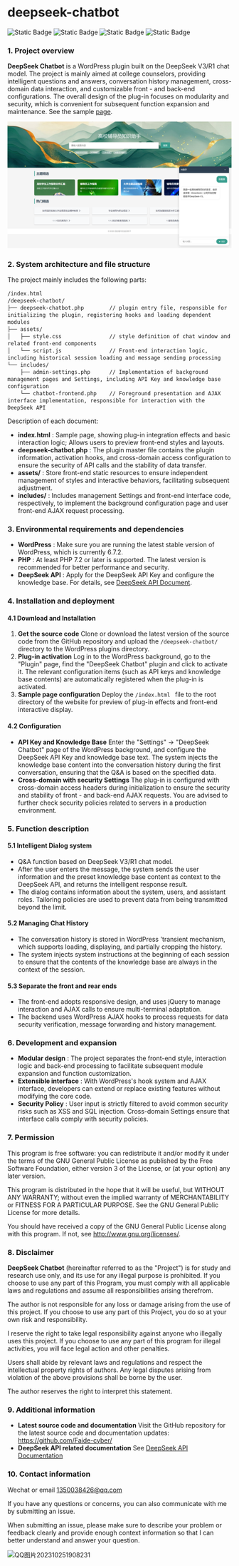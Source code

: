 # deepseek-chatbot

![Static Badge](https://img.shields.io/badge/%40Github-Faide-%2300FFFF) ![Static Badge](https://img.shields.io/badge/PlatForm-Windows-%238c37dc) ![Static Badge](https://img.shields.io/badge/Version-1.0.0-%23e87435) ![Static Badge](https://img.shields.io/badge/License-GNU3.0-%2314bbc1)
### 1. Project overview

**DeepSeek Chatbot** is a WordPress plugin built on the DeepSeek V3/R1 chat model. The project is mainly aimed at college counselors, providing intelligent questions and answers, conversation history management, cross-domain data interaction, and customizable front - and back-end configurations. The overall design of the plug-in focuses on modularity and security, which is convenient for subsequent function expansion and maintenance. See the sample [page](https://faide.top/model/index.html).

<img src="https://github.com/Faide-cyber/deepseek-chatbot/blob/main/assets/demo.png" width="600px">

### 2. System architecture and file structure

The project mainly includes the following parts:

```
/index.html
/deepseek-chatbot/
├── deepseek-chatbot.php        // plugin entry file, responsible for initializing the plugin, registering hooks and loading dependent modules
├── assets/
│   ├── style.css               // style definition of chat window and related front-end components
│   └── script.js               // Front-end interaction logic, including historical session loading and message sending processing
└── includes/
    ├── admin-settings.php      // Implementation of background management pages and Settings, including API Key and knowledge base configuration
    └── chatbot-frontend.php    // Foreground presentation and AJAX interface implementation, responsible for interaction with the DeepSeek API
```

Description of each document:

- **index.html** : Sample page, showing plug-in integration effects and basic interaction logic; Allows users to preview front-end styles and layouts.
- **deepseek-chatbot.php** : The plugin master file contains the plugin information, activation hooks, and cross-domain access configuration to ensure the security of API calls and the stability of data transfer.
- **assets/** : Store front-end static resources to ensure independent management of styles and interactive behaviors, facilitating subsequent adjustment.
- **includes/** : Includes management Settings and front-end interface code, respectively, to implement the background configuration page and user front-end AJAX request processing.

### 3. Environmental requirements and dependencies

- **WordPress** : Make sure you are running the latest stable version of WordPress, which is currently 6.7.2.
- **PHP** : At least PHP 7.2 or later is supported. The latest version is recommended for better performance and security.
- **DeepSeek API** : Apply for the DeepSeek API Key and configure the knowledge base. For details, see  [DeepSeek API Document](https://api-docs.deepseek.com/zh-cn/api/deepseek-api/).

### 4. Installation and deployment

#### 4.1 Download and Installation

1. **Get the source code**
    Clone or download the latest version of the source code from the GitHub repository and upload the  `/deepseek-chatbot/` directory to the WordPress plugins directory.
2. **Plug-in activation**
    Log in to the WordPress background, go to the "Plugin" page, find the "DeepSeek Chatbot" plugin and click to activate it. The relevant configuration items (such as API keys and knowledge base contents) are automatically registered when the plug-in is activated.
3. **Sample page configuration**
    Deploy the  `/index.html ` file to the root directory of the website for preview of plug-in effects and front-end interactive display.

#### 4.2 Configuration

- **API Key and Knowledge Base**
   Enter the "Settings" -> "DeepSeek Chatbot" page of the WordPress background, and configure the DeepSeek API Key and knowledge base text. The system injects the knowledge base content into the conversation history during the first conversation, ensuring that the Q&A is based on the specified data.
- **Cross-domain with security Settings**
   The plug-in is configured with cross-domain access headers during initialization to ensure the security and stability of front - and back-end AJAX requests. You are advised to further check security policies related to servers in a production environment.

### 5. Function description

#### 5.1 Intelligent Dialog system

- Q&A function based on DeepSeek V3/R1 chat model.
- After the user enters the message, the system sends the user information and the preset knowledge base content as context to the DeepSeek API, and returns the intelligent response result.
- The dialog contains information about the system, users, and assistant roles. Tailoring policies are used to prevent data from being transmitted beyond the limit.

#### 5.2 Managing Chat History

- The conversation history is stored in WordPress 'transient mechanism, which supports loading, displaying, and partially cropping the history.
- The system injects system instructions at the beginning of each session to ensure that the contents of the knowledge base are always in the context of the session.

#### 5.3 Separate the front and rear ends

- The front-end adopts responsive design, and uses jQuery to manage interaction and AJAX calls to ensure multi-terminal adaptation.
- The backend uses WordPress AJAX hooks to process requests for data security verification, message forwarding and history management.

### 6. Development and expansion

- **Modular design** : The project separates the front-end style, interaction logic and back-end processing to facilitate subsequent module expansion and function customization.
- **Extensible interface** : With WordPress's hook system and AJAX interface, developers can extend or replace existing features without modifying the core code.
- **Security Policy** : User input is strictly filtered to avoid common security risks such as XSS and SQL injection. Cross-domain Settings ensure that interface calls comply with security policies.

### 7. Permission

This program is free software: you can redistribute it and/or modify
it under the terms of the GNU General Public License as published by
the Free Software Foundation, either version 3 of the License, or
(at your option) any later version.

This program is distributed in the hope that it will be useful,
but WITHOUT ANY WARRANTY; without even the implied warranty of
MERCHANTABILITY or FITNESS FOR A PARTICULAR PURPOSE.  See the
GNU General Public License for more details.

You should have received a copy of the GNU General Public License
along with this program.  If not, see <http://www.gnu.org/licenses/>.


### 8. Disclaimer

**DeepSeek Chatbot** (hereinafter referred to as the "Project") is for study and research use only, and its use for any illegal purpose is prohibited. If you choose to use any part of this Program, you must comply with all applicable laws and regulations and assume all responsibilities arising therefrom.

The author is not responsible for any loss or damage arising from the use of this project. If you choose to use any part of this Project, you do so at your own risk and responsibility.

I reserve the right to take legal responsibility against anyone who illegally uses this project. If you choose to use any part of this program for illegal activities, you will face legal action and other penalties.

Users shall abide by relevant laws and regulations and respect the intellectual property rights of authors. Any legal disputes arising from violation of the above provisions shall be borne by the user.

The author reserves the right to interpret this statement.

### 9. Additional information

- **Latest source code and documentation**
   Visit the GitHub repository for the latest source code and documentation updates: https://github.com/Faide-cyber/
- **DeepSeek API related documentation**
   See [DeepSeek API Documentation](https://api-docs.deepseek.com/zh-cn/api/deepseek-api/)

### 10. Contact information

Wechat or email 1350038426@qq.com

If you have any questions or concerns, you can also communicate with me by submitting an issue.

When submitting an issue, please make sure to describe your problem or feedback clearly and provide enough context information so that I can better understand and answer your question.

![QQ图片202310251908231](https://github.com/Faide-cyber/MouseCopy/assets/148406475/8b7ac122-d438-4d64-b6d0-330b514e4389)
